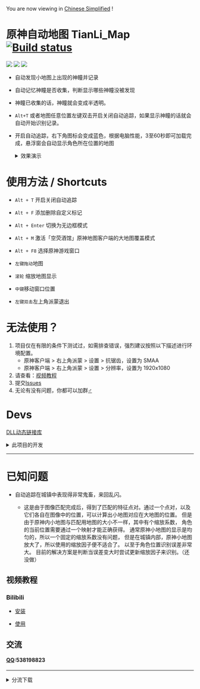 You are now viewing in [Chinese Simplified](DOCS/CN.md) !
#  原神自动地图 TianLi_Map [![Build status](https://ci.appveyor.com/api/projects/status/8kmemyn4jssya2xs?svg=true)](https://ci.appveyor.com/project/GengGode/genshinimpact-automap)
 [![](https://img.shields.io/github/downloads/GengGode/GenshinImpact_AutoMap/total)](https://github.com/GengGode/GenshinImpact_AutoMap/releases) ![](https://img.shields.io/github/v/release/GengGode/GenshinImpact_AutoMap?include_prereleases) ![](https://img.shields.io/github/languages/top/GengGode/GenshinImpact_AutoMap)
* 自动发现小地图上出现的神瞳并记录

* 自动记忆神瞳是否收集，判断显示哪些神瞳没被发现

* 神瞳已收集的话，神瞳就会变成半透明。

* `Alt+T` 或者地图任意位置左键双击开启关闭自动追踪，如果显示神瞳的话就会自动开始识别记录。

* 开启自动追踪，右下角图标会变成蓝色，根据电脑性能，3至60秒即可加载完成，悬浮窗会自动显示角色所在位置的地图
    <details>
     <summary> 效果演示 </summary>
  
    ## 新分支

    ![](https://github.com/GengGode/GenshinImpact_AutoMap/blob/master/Image/Show1.png?raw=true)

    ## 主分支

    ![](https://github.com/GengGode/GenshinImpact_AutoMap/blob/master/Image/Show2.png?raw=true)

    </details>

# 使用方法 / Shortcuts

* `Alt + T` 开启关闭自动追踪

* `Alt + F` 添加删除自定义标记

* `Alt + Enter` 切换为无边框模式

* `Alt + M` 激活「空荧酒馆」原神地图客户端的大地图覆盖模式

* `Alt + F8` 选择原神游戏窗口

* `左键拖动`地图

* `滚轮` 缩放地图显示

* `中键`移动窗口位置

* `左键双击`左上角派蒙退出
# 无法使用？
1. 项目仅在有限的条件下测试过，如需排查错误，强烈建议按照以下描述进行环境配置。
   * 原神客户端 > 右上角派蒙 > 设置 > 抗锯齿，设置为 SMAA
   * 原神客户端 > 右上角派蒙 > 设置 > 分辨率，设置为 1920x1080  
2. 请查看：[视频教程](#视频教程)
3. 提交[Issues](/issues)
3. 无论有没有问题，你都可以加群[♂](#交流)
# Devs
[DLL动态链接库](https://github.com/GengGode/GenshinImpact_AutoTrack_DLL)
<details>
  <summary>此项目的开发</summary>
 解压resource.rar在项目目录下，释放资源文件，否则编译不过。
 编译 MSBuild 即可，需要VS安装Qt VS Tools插件。
 
  ## 已经实现

  * [x] 通过游戏内小地图，自动识别角色所在位置以及角色朝向

  * [x] 添加了自动识别UID

  * [x] 检测游戏状态

  * [x] 添加标记

  * [x] 缩放改为以指针为中心

  * [x] 根据数据库显示周围资源分布

  * [x] 保存存档  
 
  * [x] 保存日志，包含可追溯数据，如存档损坏，可以此追溯

  ## 计划实现

  * [ ] 添加更多点位

  * [ ] 优化UI（慢慢来）

  * [ ] 优化匹配

  * [ ] 添加图论部分实现导航收集某种资源的最短路径
 
  * [ ] 添加惯性导航部分
 
  ## 开发环境

  * Visual Studio 2017 

  * Qt5.12

  * opencv4.5.0

  ## 工作原理

  本地图是通过调用Windows Api来对原神的游戏窗口进行截屏，然后对画面进行图像处理，对地图与世界地图进行匹配来实现的自动追踪。

  通过Api来设置地图为顶层窗口，使其保持在原神游戏窗口的上方。

  目前所有涉及对原神窗口的操作如下：
  ``` C++
   giHandle = FindWindowA(NULL, "原神"); //获取原神窗口句柄

   giIsDisplayFlag = !IsIconic(giHandle); //判断原神是否处于最小化

   GetWindowRect(giHandle, &giRect); //获取原神窗口区域

   HDC hScreen = GetDC(giHandle); //获取原神窗口画面，作用是截屏获取原神画面

   SetForegroundWindow(giHandle); //激活原神窗口为焦点

   if (giHandle != NULL) //判断原神窗口句柄是否为空
    
   ```
  
  ## 系统权限
  之后的开发中将会涉及到数据文件的保存与读取，目前会在Temp（目前版本应该会改到My Game目录下，Temp下容易被删除）目录中建立名为GenshinImpactAutoMap的文件夹，并在该文件夹中建立数据存档。

  （说不定会改到AppData下的LocalLow里）

  如：`C:\Users\%USERNAME%\AppData\Local\Temp\GenshinImpactAutoMap`

  日后可能会开发GPU加速图像处理的功能，需要使用GPU运算。

  目前为了与“「空荧酒馆」原神地图”客户端通信还使用了本机的23333端口用来发送原神角色的位置、朝向以及UID。

  还有读写文件存档。

  除此之外不存在其他系统资源的使用，也没有获取系统权限的需求。

</details>

----
# 已知问题

* 自动追踪在城镇中表现得非常鬼畜，来回乱闪。

    * 这是由于图像匹配完成后，得到了匹配的特征点对。通过一个点对，以及它们各自在图像中的位置，可以计算出小地图对应在大地图的位置。
但是由于原神内小地图与匹配用地图的大小不一样，其中有个缩放系数，
角色的当前位置需要通过一个映射才能正确获得。
通常原神小地图的显示是均匀的，所以一个固定的缩放系数没有问题，
但是在城镇内部，原神小地图放大了，所以使用的缩放因子便不适合了。
以至于角色位置识别误差非常大。
目前的解决方案是判断当误差变大时尝试更新缩放因子来识别。（还没做）
## 视频教程
### Bilibili
* [安装](https://www.bilibili.com/video/BV1Wy4y1x754)

* [使用](https://www.bilibili.com/video/BV1ar4y1A7c5)  
## 交流
#### [QQ](538198823):538198823
----
<Details>
<summary>分流下载</summary>
    
### 百度云
### `v1.070` 
 #### 添加了部分新资源，提高了追踪的稳定性
[下载链接](https://pan.baidu.com/s/1J0VcqqFcUQ3d59skq6m0WQ)
提取码：esh8 

### `v2.011 预览版`
#### 添加了雷神瞳+稻妻地图，更新了启动器 
[下载链接](https://pan.baidu.com/s/1ZWTO_az6ONBqL7UbTXFQ6Q) 
提取码：88yg  
`链接版本只经过简单测试，如有任何问题可以提交反馈。`
</Details>
